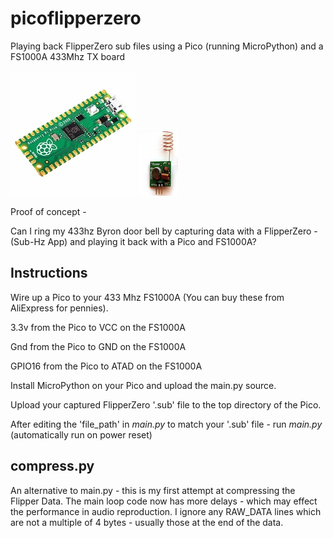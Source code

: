 # picoflipperzero
Playing back FlipperZero sub files using a Pico (running MicroPython) and a FS1000A 433Mhz TX board


![Alt text](pico.jpg?raw=true "Pico") ![Alt text](fs1000a.png?raw=true "FS1000A")



Proof of concept - 

Can I ring my 433hz Byron door bell by capturing data with a FlipperZero - (Sub-Hz App) and playing it back with a Pico and FS1000A?


## Instructions

Wire up a Pico to your 433 Mhz FS1000A (You can buy these from AliExpress for pennies).


3.3v from the Pico to VCC on the FS1000A

Gnd from the Pico to GND on the FS1000A

GPIO16 from the Pico to ATAD on the FS1000A


Install MicroPython on your Pico and upload the main.py source.

Upload your captured FlipperZero '.sub' file to the top directory of the Pico.

After editing the 'file_path' in *main.py* to match your '.sub' file - run *main.py* (automatically run on power reset)



## compress.py

An alternative to main.py - this is my first attempt at compressing the Flipper Data. 
The main loop code now has more delays - which may effect the performance in audio reproduction.
I ignore any RAW_DATA lines which are not a multiple of 4 bytes - usually those at the end of the data.






